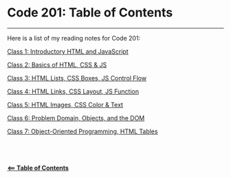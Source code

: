 # Code 201: Table of Contents  

-----

Here is a list of my reading notes for Code 201:

[Class 1: Introductory HTML and JavaScript](class-01.md)

[Class 2: Basics of HTML, CSS & JS](class-02.md)

[Class 3: HTML Lists, CSS Boxes, JS Control Flow](class-03.md)

[Class 4: HTML Links, CSS Layout, JS Function](class-04.md)

[Class 5: HTML Images, CSS Color & Text](class-05.md)

[Class 6: Problem Domain, Objects, and the DOM](class-06.md)

[Class 7: Object-Oriented Programming, HTML Tables](class-07.md)
\
\
\
\
\
[**<== Table of Contents**](../README.md)

